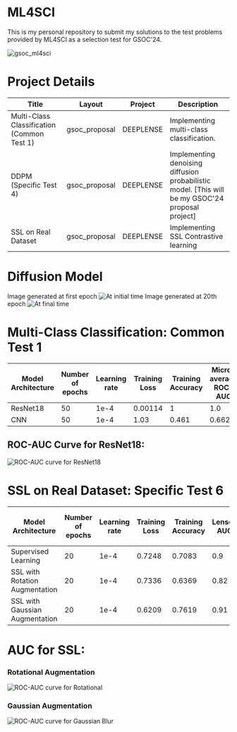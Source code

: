 # ML4SCI
This is my personal repository to submit my solutions to the test problems provided by ML4SCI as a selection test for GSOC'24.

![gsoc_ml4sci](https://github.com/royforestano/2023_gsoc_ml4sci_qmlhep_gnn/assets/96851867/3ed6ecda-bbe2-4e80-8e97-fa3e3b6647bf)

# Project Details

| Title                                | Layout        | Project    | Description                                                |
|--------------------------------------|---------------|------------|------------------------------------------------------------|
| Multi-Class Classification (Common Test 1) | gsoc_proposal | DEEPLENSE  | Implementing multi-class classification.  
| DDPM (Specific Test 4)               | gsoc_proposal | DEEPLENSE  | Implementing denoising diffusion probabilistic model. [This will be my GSOC'24 proposal project] |
| SSL on Real Dataset     | gsoc_proposal  | DEEPLENSE  | Implementing SSL Contrastive learning   |

# Diffusion Model
Image generated at first epoch
![At initial time](https://github.com/Shashankss1205/ML4SCI/blob/main/Image%20Folder/Diffusion_start.png)
Image generated at 20th epoch
![At final time](https://github.com/Shashankss1205/ML4SCI/blob/main/Image%20Folder/Diffusion_final.jpg)

# Multi-Class Classification: Common Test 1
| Model Architecture | Number of epochs | Learning rate | Training Loss | Training Accuracy | Micro-average ROC-AUC | Macro-average ROC-AUC |
|---------------------|------------------|---------------|---------------|-------------------|-----------------------|-----------------------|
| ResNet18            | 50               | 1e-4          | 0.00114       | 1                 | 1.0                   | 1.0                   |
| CNN                 | 50               | 1e-4          | 1.03          | 0.461             | 0.6626                | 0.64877               |

## ROC-AUC Curve for ResNet18:
![ROC-AUC curve for ResNet18](https://github.com/Shashankss1205/ML4SCI/blob/main/Multi-Class%20Classification%20(Common%20Test%201)/Images%20Folder/ROC_ResNet18.png)

# SSL on Real Dataset: Specific Test 6
| Model Architecture | Number of epochs | Learning rate | Training Loss | Training Accuracy | Lensed AUC | Non Lensed ROC-AUC |
|---------------------|------------------|---------------|---------------|-------------------|-----------------------|-----------------------|
| Supervised Learning            | 20               | 1e-4          | 0.7248       | 0.7083                 | 0.9                   | 0.9                   |
| SSL with Rotation Augmentation            | 20               | 1e-4          | 0.7336       | 0.6369                 | 0.82                   | 0.73                   |
| SSL with Gaussian Augmentation            | 20               | 1e-4          | 0.6209          | 0.7619             | 0.91                | 0.91              |

# AUC for SSL:
### Rotational Augmentation
![ROC-AUC curve for Rotational](https://github.com/Shashankss1205/ML4SCI/blob/main/SSL%20on%20Real%20Dataset%20(Specific%20Test%206)/Rotational/ROC-AUC.png)

### Gaussian Augmentation
![ROC-AUC curve for Gaussian Blur](https://github.com/Shashankss1205/ML4SCI/blob/main/SSL%20on%20Real%20Dataset%20(Specific%20Test%206)/Gaussian/ROC-AUC.png)
